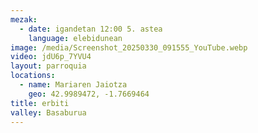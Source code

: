 ```yaml
---
mezak:
  - date: igandetan 12:00 5. astea
    language: elebidunean
image: /media/Screenshot_20250330_091555_YouTube.webp
video: jdU6p_7YVU4
layout: parroquia
locations:
  - name: Mariaren Jaiotza
    geo: 42.9989472, -1.7669464
title: erbiti
valley: Basaburua
---
```

